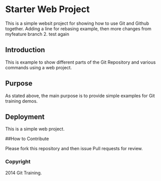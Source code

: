 # Starter Web Project

This is a simple websit project for showing 
how to use Git and Github together. Adding a line for rebasing example, then more changes from myfeature branch 2. test again

## Introduction

This is example to show different parts of the Git
Repository and various commands using a web project.

## Purpose

As stated above, the main purpose is to provide simple
examples for Git training demos.

## Deployment

This is a simple web project.

##How to Contribute

Please fork this repository and then issue Pull requests for review.

### Copyright

2014 Git Training.